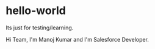 # hello-world
Its just for testing/learning.

Hi Team,
  I'm Manoj Kumar and I'm Salesforce Developer.
